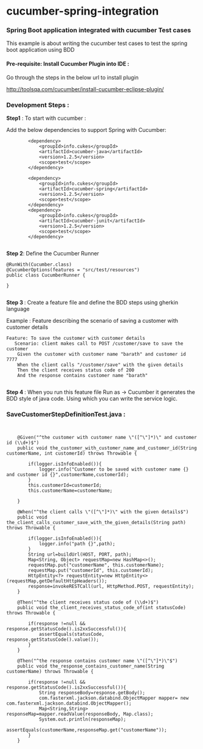 # cucumber-spring-integration
 ### Spring Boot application integrated with cucumber Test cases

This example is about writing the cucumber test cases to test the spring boot application using BDD

#### Pre-requisite: Install Cucumber Plugin into IDE :

Go through the steps in the below url to install plugin

http://toolsqa.com/cucumber/install-cucumber-eclipse-plugin/

### Development Steps : 


<b>Step1</b> : To start with cucumber : 

Add the below dependencies to support Spring with Cucumber: 

```
   		<dependency>
			<groupId>info.cukes</groupId>
			<artifactId>cucumber-java</artifactId>
			<version>1.2.5</version>
			<scope>test</scope>
		</dependency>

		<dependency>
			<groupId>info.cukes</groupId>
			<artifactId>cucumber-spring</artifactId>
			<version>1.2.5</version>
			<scope>test</scope>
		</dependency>
		<dependency>
			<groupId>info.cukes</groupId>
			<artifactId>cucumber-junit</artifactId>
			<version>1.2.5</version>
			<scope>test</scope>
		</dependency>


```

<b>Step 2</b>: Define the Cucumber Runner 

```
@RunWith(Cucumber.class)
@CucumberOptions(features = "src/test/resources")
public class CucumberRunner {

}


```

<b>Step 3 </b> : Create a feature file and define the BDD steps using gherkin language

Example : Feature describing the scenario of saving a customer with customer details

```
Feature: To save the customer with customer details	
   Scenario: client makes call to POST /customer/save to save the customer
	Given the customer with customer name "barath" and customer id 7777
	When the client calls "/customer/save" with the given details
	Then the client receives status code of 200
	And the response contains customer name "barath"


```

<b> Step 4 </b> : When you run this feature file Run as -> Cucumber it generates the BDD style of java code. 
Using which you can write the service logic. 

### SaveCustomerStepDefinitionTest.java : 
```


	@Given("^the customer with customer name \"([^\"]*)\" and customer id (\\d+)$")
	public void the_customer_with_customer_name_and_customer_id(String customerName, int customerId) throws Throwable {
	  
		if(logger.isInfoEnabled()){
			logger.info("Customer to be saved with customer name {} and customer id {}",customerName,customerId);
		}
		this.customerId=customerId;
		this.customerName=customerName;
		
	}

	@When("^the client calls \"([^\"]*)\" with the given details$")
	public void the_client_calls_customer_save_with_the_given_details(String path) throws Throwable {
	   
		if(logger.isInfoEnabled()){
			logger.info("path {}",path);
		}
		String url=buildUrl(HOST, PORT, path);
		Map<String, Object> requestMap=new HashMap<>();
		requestMap.put("customerName", this.customerName);
		requestMap.put("customerId", this.customerId);
		HttpEntity<?> requestEntity=new HttpEntity<>(requestMap,getDefaultHttpHeaders());
		response=invokeRESTCall(url, HttpMethod.POST, requestEntity);
	}

	@Then("^the client receives status code of (\\d+)$")
	public void the_client_receives_status_code_of(int statusCode) throws Throwable {
	   
		if(response !=null && response.getStatusCode().is2xxSuccessful()){
			assertEquals(statusCode, response.getStatusCode().value());
		}
	}

	@Then("^the response contains customer name \"([^\"]*)\"$")
	public void the_response_contains_customer_name(String customerName) throws Throwable {
	    
		if(response !=null && response.getStatusCode().is2xxSuccessful()){
			String responseBody=response.getBody();
			com.fasterxml.jackson.databind.ObjectMapper mapper= new com.fasterxml.jackson.databind.ObjectMapper();
			Map<String,String> responseMap=mapper.readValue(responseBody, Map.class);
			System.out.println(responseMap);
			assertEquals(customerName,responseMap.get("customerName"));
		}
	}

```
